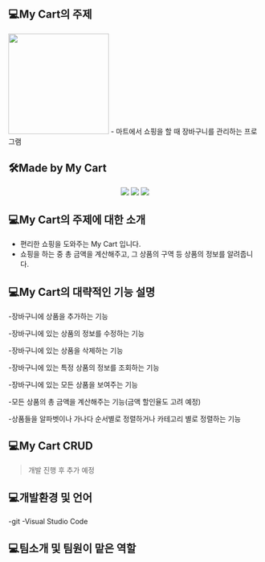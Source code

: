 ## 💻My Cart의 주제
<html>
     <img src= "https://cdn.pixabay.com/photo/2013/07/12/14/53/cart-148964_960_720.png" width="200" height = "200">
     </html>
- 마트에서 쇼핑을 할 때 장바구니를 관리하는 프로그램


## 🛠Made by My Cart
<html>
    <div align="center">
    <img src="https://img.shields.io/badge/C-EAEAEA?style=for-the-badge&logo=C&logoColor=black">
    <img src="https://img.shields.io/badge/html-E34F26?style=for-the-badge&logo=html5&logoColor=white">
     <img src="https://img.shields.io/badge/Visual%20Studio%20Code-007ACC?style=for-the-badge&logo=VisualStudioCode&logoColor=white">
        </div>
    </html>


## 💻My Cart의 주제에 대한 소개
- 편리한 쇼핑을 도와주는 My Cart 입니다.
- 쇼핑을 하는 중 총 금액을 계산해주고, 그 상품의 구역 등 상품의 정보를 알려줍니다.

## 💻My Cart의 대략적인 기능 설명
-장바구니에 상품을 추가하는 기능

-장바구니에 있는 상품의 정보를 수정하는 기능

-장바구니에 있는 상품을 삭제하는 기능

-장바구니에 있는 특정 상품의 정보를 조회하는 기능

-장바구니에 있는 모든 상품을 보여주는 기능

-모든 상품의 총 금액을 계산해주는 기능(금액 할인율도 고려 예정)

-상품들을 알파벳이나 가나다 순서별로 정렬하거나 카테고리 별로 정렬하는 기능


## 💻My Cart CRUD
> 개발 진행 후 추가 예정

## 💻개발환경 및 언어
-git
-Visual Studio Code



## 💻팀소개 및 팀원이 맡은 역할




   
